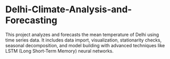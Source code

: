 # Delhi-Climate-Analysis-and-Forecasting
This project analyzes and forecasts the mean temperature of Delhi using time series data. It includes data import, visualization, stationarity checks, seasonal decomposition, and model building with advanced techniques like LSTM (Long Short-Term Memory) neural networks.
